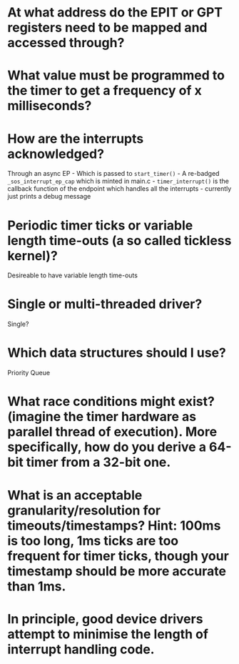 # At what address do the EPIT or GPT registers need to be mapped and accessed through?


# What value must be programmed to the timer to get a frequency of x milliseconds?


# How are the interrupts acknowledged?
Through an async EP
	- Which is passed to `start_timer()`
	- A re-badged `_sos_interrupt_ep_cap` which is minted in main.c
	- `timer_interrupt()` is the callback function of the endpoint which handles all the interrupts
		- currently just prints a debug message

# Periodic timer ticks or variable length time-outs (a so called tickless kernel)?
Desireable to have variable length time-outs

# Single or multi-threaded driver?
Single?

# Which data structures should I use?
Priority Queue

# What race conditions might exist? (imagine the timer hardware as parallel thread of execution). More specifically, how do you derive a 64-bit timer from a 32-bit one.

# What is an acceptable granularity/resolution for timeouts/timestamps? Hint: 100ms is too long, 1ms ticks are too frequent for timer ticks, though your timestamp should be more accurate than 1ms.

# In principle, good device drivers attempt to minimise the length of interrupt handling code.
